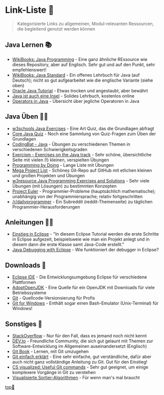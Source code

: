 # Link-Liste :link:

> Kategorisierte Links zu allgemeinen, Modul-relevanten Ressourcen, die begleitend genutzt werden können

## Java Lernen :books:

-   [WikiBooks: Java Programming](https://en.wikibooks.org/wiki/Java_Programming) - Eine ganz ähnliche REssource wie dieses Repository, aber auf Englisch. Sehr gut und auf den Punkt, sehr empfehlenswert!
-   [WikiBooks: Java Standard](https://de.wikibooks.org/wiki/Java_Standard) - Ein offenes Lehrbuch für Java (auf Deutsch); nicht so gut aufgearbeitet wie die englische Variante (siehe oben)
-   [Oracle Java Tutorial](https://docs.oracle.com/javase/tutorial/java/) - Etwas trocken und angestaubt, aber bewährt
-   [Java ist auch eine Insel](http://openbook.rheinwerk-verlag.de/javainsel/) - Solides Lehrbuch, kostenlos online
-   [Operators in Java](https://www.codejava.net/java-core/the-java-language/summary-of-operators-in-java-with-examples) - Übersicht über jegliche Operatoren in Java

## Java Üben :man_technologist:

-   [w3schools Java Exercises](https://www.w3schools.com/java/java_exercises.asp) - Eine Art Quiz, das die Grundlagen abfragt
-   [Core Java Quiz](https://www.javatpoint.com/core-java-quiz) - Noch eine Sammlung von Quiz-Fragen zum Üben der Grundlagen
-   [CodingBat - Java](https://codingbat.com/java) - Übungen zu verschiedenen Themen in verschiedenen Schwierigkeitsgraden
-   [Exercism - Exercises on the Java track](https://exercism.io/tracks/java/exercises) - Sehr schöne, übersichtliche Seite mit vielen (!) kleinen, verspielten Übungen
-   [Programming by Doing](http://www.programmingbydoing.com/) - Lange Liste mit Übungen
-   [Mega Project List](https://github.com/karan/Projects) - Schönes Git-Repo auf GitHub mit etlichen kleinen und großen Projekten und Übungen
-   [w3resource Java Programming Exercises and Solutions](https://www.w3resource.com/java-exercises/) - Sehr viele Übungen (mit Lösungen) zu bestimmten Konzepten
-   [Project Euler](https://projecteuler.net/) - Programmier-Probleme (hauptsächlich mathematische); unabhängig von der Programmiersprache; relativ fortgeschritten
-   [/r/dailyprogrammer](https://www.reddit.com/r/dailyprogrammer/) - Ein Subreddit (reddit-Themenseite) zu täglichen Programmier-Herausforderungen

## Anleitungen :woman_teacher:

-   [Einstieg in Eclipse](http://www.java-programmieren.com/eclipse-erste-schritte.php) - "In diesem Eclipse Tutorial werden die erste Schritte in Eclipse aufgezeit, beispielsweie wie man ein Projekt anlegt und in diesem dann die erste Klasse samt Java-Code erstellt."
-   [Java Debugging with Eclipse](https://www.vogella.com/tutorials/EclipseDebugging/article.html) - Wie funktioniert der debugger in Eclipse?

## Downloads :floppy_disk:

-   [Eclipse IDE](https://www.eclipse.org/downloads/packages/release/2020-03/r/eclipse-ide-java-developers) - Die Entwicklungsumgebung Eclipse für verschiedene Plattformen
-   [AdoptOpenJDK](https://adoptopenjdk.net/releases.html) - Eine Quelle für ein OpenJDK mit Downloads für viele Betriebssysteme
-   [Git](https://git-scm.com/downloads) - Quellcode-Versionsierung für Profis
-   [Git for Windows](https://gitforwindows.org/) - Enthält sogar einen Bash-Emulator (Unix-Terminal) für Windows!

## Sonstiges :green_salad:

-   [StackOverflow](https://stackoverflow.com/) - Nur für den Fall, dass es jemand noch nicht kennt
-   [DEV.to](https://dev.to/) - Freundliche Community, die sich gut gelaunt mit Themen zur Software-Entwicklung im Allgemeinen auseinandersetzt (Englisch)
-   [Git Book](https://git-scm.com/book/de/v2) - Lernen, mit Git umzugehen
-   [Git einfach erklärt](https://rogerdudler.github.io/git-guide/index.de.html) - Eine sehr einfache, gut verständliche, dafür aber auch nicht ganz vollständige Anleitung zu Git. Gut für den Einstieg!
-   [CS visualized: Useful Git commands](https://dev.to/lydiahallie/cs-visualized-useful-git-commands-37p1) - Sehr gut geeignet, um einige komplexere Vorgänge in Git zu verstehen
-   [Visualisierte Sortier-Algorithmen](https://www.toptal.com/developers/sorting-algorithms) - Für wenn man's mal braucht



<!-- Dieser Link sollte am Ende der Datei stehen! -->
<a class="top-link" href="#" title="Zum Anfang scrollen!">top:balloon:</a>